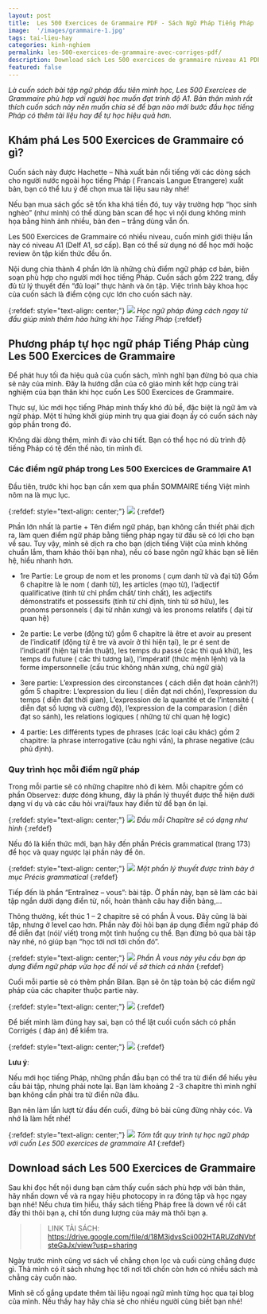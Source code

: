 ```yaml
---
layout: post
title:  Les 500 Exercices de Grammaire PDF - Sách Ngữ Pháp Tiếng Pháp
image:  '/images/grammaire-1.jpg'
tags: tai-lieu-hay 
categories: kinh-nghiem
permalink: les-500-exercices-de-grammaire-avec-corriges-pdf/
description: Download sách Les 500 exercices de grammaire niveau A1 PDF, giới thiệu và.hướng dẫn cách tự học ngữ pháp Tiếng Pháp trình độ sơ cấp.
featured: false
---
```


_Là cuốn sách bài tập ngữ pháp đầu tiên mình học, Les 500 Exercices de Grammaire phù hợp với người học muốn đạt trình độ A1. Bản thân mình rất thích cuốn sách này nên muốn chia sẻ để bạn nào mới bước đầu học tiếng Pháp có thêm tài liệu hay để tự học hiệu quả hơn._

## Khám phá Les 500 Exercices de Grammaire có gì?

Cuốn sách này được Hachette – Nhà xuất bản nổi tiếng với các dòng sách cho người nước ngoài học tiếng Pháp ( Francais Langue Etrangere) xuất bản, bạn có thể lưu ý để chọn mua tài liệu sau này nhé!

Nếu bạn mua sách gốc sẽ tốn kha khá tiền đó, tuy vậy trường hợp “học sinh nghèo” (như mình) có thể dùng bản scan để học vì nội dung không minh họa bằng hình ảnh nhiều, bản đen – trắng dùng vẫn ổn.

Les 500 Exercices de Grammaire có nhiều niveau, cuốn mình giới thiệu lần này có niveau A1 (Delf A1, sơ cấp). Bạn có thể sử dụng nó để học mới hoặc review ôn tập kiến thức đều ổn.

Nội dung chia thành 4 phần lớn là những chủ điểm ngữ pháp cơ bản, biên soạn phù hợp cho người mới học tiếng Pháp. Cuốn sách gồm 222 trang, đầy đủ từ lý thuyết đến “đủ loại” thực hành và ôn tập. Việc trình bày khoa học của cuốn sách là điểm cộng cực lớn cho cuốn sách này.

{:refdef: style="text-align: center;"}
![](/images/grammaire-2.jpg)
_Học ngữ pháp đúng cách ngay từ đầu giúp mình thêm hào hứng khi học Tiếng Pháp_
{:refdef}

## Phương pháp tự học ngữ pháp Tiếng Pháp cùng Les 500 Exercices de Grammaire

Để phát huy tối đa hiệu quả của cuốn sách, mình nghĩ bạn đừng bỏ qua chia sẻ này của mình. Đây là hướng dẫn của cô giáo mình kết hợp cùng trải nghiệm của bạn thân khi học cuốn Les 500 Exercices de Grammaire.

Thực sự, lúc mới học tiếng Pháp mình thấy khó đủ bề, đặc biệt là ngữ âm và ngữ pháp. Một tí hứng khởi giúp mình trụ qua giai đoạn ấy có cuốn sách này góp phần trong đó.

Không dài dòng thêm, mình đi vào chi tiết. Bạn có thể học nó dù trình độ tiếng Pháp có tệ đến thế nào, tin mình đi.

### Các điểm ngữ pháp trong Les 500 Exercices de Grammaire A1

Đầu tiên, trước khi học bạn cần xem qua phần SOMMAIRE tiếng Việt mình nôm na là mục lục.

{:refdef: style="text-align: center;"}
![](/images/grammaire-3.jpg)
{:refdef}

Phần lớn nhất là partie + Tên điểm ngữ pháp, bạn không cần thiết phải dịch ra, làm quen điểm ngữ pháp bằng tiếng pháp ngay từ đầu sẽ có lợi cho bạn về sau. Tuy vậy, mình sẽ dịch ra cho bạn (dịch tiếng Việt của mình không chuẩn lắm, tham khảo thôi bạn nha), nếu có base ngôn ngữ khác bạn sẽ liên hệ, hiểu nhanh hơn. 

-	1re Partie: Le group de nom et les pronoms ( cụm danh từ và đại từ) Gồm 6 chapitre là le nom ( danh từ), les articles (mạo từ), l’adjectif qualificative (tính từ chỉ phẩm chất/ tính chất), les adjectifs démonstratifs et possessifs (tính từ chỉ định, tính từ sở hữu), les pronoms personnels ( đại từ nhân xưng) và les pronoms relatifs ( đại từ quan hệ)

-	2e partie: Le verbe (động từ) gồm 6 chapitre là être et avoir au present de l’indicatif (động từ ê tre và avoir ở thì hiện tại), le pr é sent de l’indicatif (hiện tại trần thuật), les temps du passé (các thì quá khứ), les temps du future ( các thì tương lai), l’impératif (thức mệnh lệnh) và la forme impersonnelle (cấu trúc không nhân xưng, chủ ngữ giả)

-	3ere partie: L’expression des circonstances ( cách diễn đạt hoàn cảnh?!) gồm 5 chapitre: L’expression du lieu ( diễn đạt nơi chốn), l’expression du temps ( diễn đạt thời gian), L’expression de la quantité et de l’intensité ( diễn đạt số lượng và cường độ), l’expression de la comparasion ( diễn đạt so sánh), les relations logiques ( những từ chỉ quan hệ logic)

-	4 partie: Les différents types de phrases (các loại câu khác) gồm 2 chapitre: la phrase interrogative (câu nghi vấn), la phrase negative (câu phủ định).

### Quy trình học mỗi điểm ngữ pháp

Trong mỗi partie sẽ có những chapitre nhỏ đi kèm. Mỗi chapitre gồm có phần Observez: được đóng khung, đây là phần lý thuyết được thể hiện dưới dạng ví dụ và các câu hỏi vrai/faux hay điền từ để bạn ôn lại.

{:refdef: style="text-align: center;"}
![](/images/grammaire-4.jpg)
_Đầu mỗi Chapitre sẽ có dạng như hình_
{:refdef}

Nếu đó là kiến thức mới, bạn hãy đến phần Précis grammatical (trang 173) để học và quay ngược lại phần này để ôn.

{:refdef: style="text-align: center;"}
![](/images/grammaire-5.jpg)
_Một phần lý thuyết được trình bày ở mục Précis grammatical_
{:refdef}

Tiếp đến là phần “Entraînez – vous”: bài tập. Ở phần này, bạn sẽ làm các bài tập ngắn dưới dạng điền từ, nối, hoàn thành câu hay điền bảng,…

Thông thường, kết thúc 1 – 2 chapitre sẽ có phần À vous. Đây cũng là bài tập, nhưng ở level cao hơn. Phần này đòi hỏi bạn áp dụng điểm ngữ pháp đó để diễn đạt (nói/ viết) trong một tình huống cụ thể. Bạn đừng bỏ qua bài tập này nhé, nó giúp bạn “học tới nơi tới chốn đó”.

{:refdef: style="text-align: center;"}
![](/images/grammaire-6.jpg)
_Phần À vous này yêu cầu bạn áp dụng điểm ngữ pháp vừa học để nói về sở thích cá nhân_
{:refdef}

Cuối mỗi partie sẽ có thêm phần Bilan. Bạn sẽ ôn tập toàn bộ các điểm ngữ pháp của các chapiter thuộc partie này.

{:refdef: style="text-align: center;"}
![](/images/grammaire-7.jpg)
{:refdef}

Để biết mình làm đúng hay sai, bạn có thể lật cuối cuốn sách có phần Corrigés ( đáp án) để kiểm tra.

{:refdef: style="text-align: center;"}
![](/images/grammaire-8.jpg)
{:refdef}

**Lưu ý**:

Nếu mới học tiếng Pháp, những phần đầu bạn có thể tra từ điển để hiểu yêu cầu bài tập, nhưng phải note lại. Bạn làm khoảng 2 -3 chapitre thì mình nghĩ bạn không cần phải tra từ điển nữa đâu.

Bạn nên làm lần lượt từ đầu đến cuối, đừng bỏ bài cũng đừng nhảy cóc. Và nhớ là làm hết nhé!

{:refdef: style="text-align: center;"}
![](/images/grammaire-9.png)
_Tóm tắt quy trình tự học ngữ pháp với cuốn Les 500 exercices de grammaire A1_
{:refdef}

## Download sách Les 500 Exercices de Grammaire

Sau khi đọc hết nội dung bạn cảm thấy cuốn sách phù hợp với bản thân, hãy nhấn down về và ra ngay hiệu photocopy in ra đóng tập và học ngay bạn nhé! Nếu chưa tìm hiểu, thấy sách tiếng Pháp free là down về rồi cất đấy thì thôi bạn ạ, chỉ tốn dung lượng của máy mà thôi bạn ạ.

>> LINK TẢI SÁCH: https://drive.google.com/file/d/18M3jdvsScii002HTARUZdNVbfsteGaJx/view?usp=sharing

Ngày trước mình cũng vơ sách về chẳng chọn lọc và cuối cùng chẳng được gì. Thà mình có ít sách nhưng học tới nơi tới chốn còn hơn có nhiều sách mà chẳng cày cuốn nào.

Mình sẽ cố gắng update thêm tài liệu ngoại ngữ mình từng học qua tại blog của mình. Nếu thấy hay hãy chia sẻ cho nhiều người cùng biết bạn nhé!

